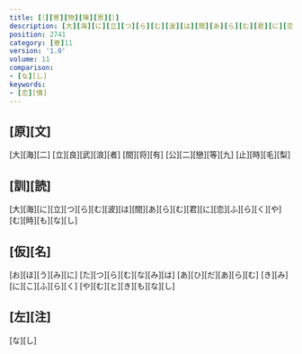 ```yaml
---
title: [（][寄][物][陳][思][）]
description: [大][海][に][立][つ][ら][む][波][は][間][あ][ら][む][君][に][恋][ふ][ら][く][や][む][時][も][な][し]
position: 2741
category: [巻]11
version: '1.0'
volume: 11
comparison:
- [な][し]
keywords:
- [恋][情]
---
```


## [原][文]

[大][海][二] [立][良][武][浪][者] [間][将][有] [公][二][戀][等][九] [止][時][毛][梨]

## [訓][読]

[大][海][に][立][つ][ら][む][波][は][間][あ][ら][む][君][に][恋][ふ][ら][く][や][む][時][も][な][し]

## [仮][名]

[お][ほ][う][み][に] [た][つ][ら][む][な][み][は] [あ][ひ][だ][あ][ら][む] [き][み][に][こ][ふ][ら][く] [や][む][と][き][も][な][し]

## [左][注]

[な][し]
